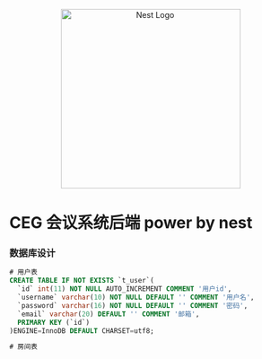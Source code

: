 <p align="center">
  <a href="http://nestjs.com/" target="blank"><img src="https://nestjs.com/img/logo_text.svg" width="320" alt="Nest Logo" /></a>
</p>

# CEG 会议系统后端 power by nest


### 数据库设计

```sql
# 用户表
CREATE TABLE IF NOT EXISTS `t_user`(
  `id` int(11) NOT NULL AUTO_INCREMENT COMMENT '用户id',
  `username` varchar(10) NOT NULL DEFAULT '' COMMENT '用户名',
  `password` varchar(16) NOT NULL DEFAULT '' COMMENT '密码',
  `email` varchar(20) DEFAULT '' COMMENT '邮箱',
  PRIMARY KEY (`id`)
)ENGINE=InnoDB DEFAULT CHARSET=utf8;

# 房间表
```